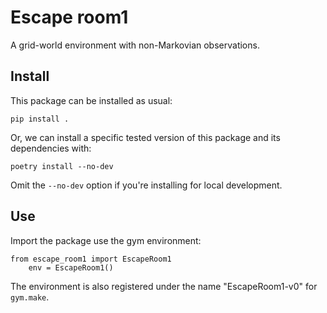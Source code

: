 # Escape room1

A grid-world environment with non-Markovian observations.

## Install
This package can be installed as usual:

    pip install .

Or, we can install a specific tested version of this package and its dependencies with:

    poetry install --no-dev

Omit the `--no-dev` option if you're installing for local development.

## Use

Import the package use the gym environment:

    from escape_room1 import EscapeRoom1
		env = EscapeRoom1()

The environment is also registered under the name "EscapeRoom1-v0" for `gym.make`.
